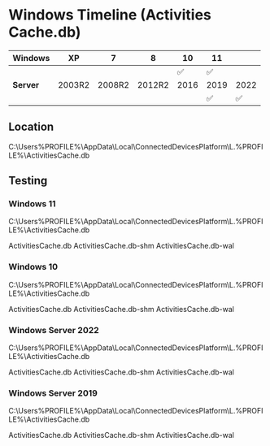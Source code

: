 # Windows Timeline (Activities Cache.db)

| Windows    | XP     | 7      | 8      | 10   | 11   |      |
|------------|--------|--------|--------|------|------|------|
|            |        |        |        | ✅    | ✅    |      |
| **Server** | 2003R2 | 2008R2 | 2012R2 | 2016 | 2019 | 2022 |
|            |        |        |        |      | ✅    | ✅    |

## Location
C:\Users\%PROFILE%\AppData\Local\ConnectedDevicesPlatform\L.%PROFILE%\ActivitiesCache.db

## Testing

### Windows 11
C:\Users\%PROFILE%\AppData\Local\ConnectedDevicesPlatform\L.%PROFILE%\ActivitiesCache.db

ActivitiesCache.db
ActivitiesCache.db-shm
ActivitiesCache.db-wal

### Windows 10
C:\Users\%PROFILE%\AppData\Local\ConnectedDevicesPlatform\L.%PROFILE%\ActivitiesCache.db

ActivitiesCache.db
ActivitiesCache.db-shm
ActivitiesCache.db-wal

### Windows Server 2022
C:\Users\%PROFILE%\AppData\Local\ConnectedDevicesPlatform\L.%PROFILE%\ActivitiesCache.db

ActivitiesCache.db
ActivitiesCache.db-shm
ActivitiesCache.db-wal

### Windows Server 2019
C:\Users\%PROFILE%\AppData\Local\ConnectedDevicesPlatform\L.%PROFILE%\ActivitiesCache.db

ActivitiesCache.db
ActivitiesCache.db-shm
ActivitiesCache.db-wal